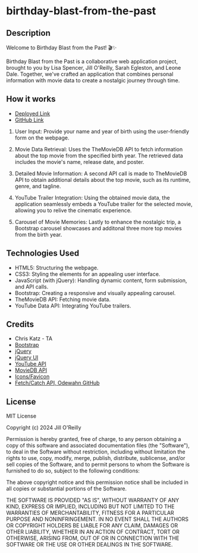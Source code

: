 # birthday-blast-from-the-past

## Description

Welcome to Birthday Blast from the Past! 🎬✨

Birthday Blast from the Past is a collaborative web application project, brought to you by Lisa Spencer, Jill O'Reilly, Sarah Egleston, and Leone Dale. Together, we've crafted an application that combines personal information with movie data to create a nostalgic journey through time.

## How it works

- [Deployed Link](https://jilloreilly.github.io/birthday-blast-from-the-past)
- [GitHub Link](https://github.com/jilloreilly/birthday-blast-from-the-past)

1. User Input: Provide your name and year of birth using the user-friendly form on the webpage.
<!-- Insert Photo -->
2. Movie Data Retrieval: Uses the TheMovieDB API to fetch information about the top movie from the specified birth year. The retrieved data includes the movie's name, release date, and poster.
<!-- Insert Photo -->
3. Detailed Movie Information: A second API call is made to TheMovieDB API to obtain additional details about the top movie, such as its runtime, genre, and tagline.
<!-- Insert Photo -->
4. YouTube Trailer Integration: Using the obtained movie data, the application seamlessly embeds a YouTube trailer for the selected movie, allowing you to relive the cinematic experience.
<!-- Insert Photo -->
5. Carousel of Movie Memories: Lastly to enhance the nostalgic trip, a Bootstrap carousel showcases and additonal three more top movies from the birth year.

## Technologies Used

- HTML5: Structuring the webpage.
- CSS3: Styling the elements for an appealing user interface.
- JavaScript (with jQuery): Handling dynamic content, form submission, and API calls.
- Bootstrap: Creating a responsive and visually appealing carousel.
- TheMovieDB API: Fetching movie data.
- YouTube Data API: Integrating YouTube trailers.

## Credits

- Chris Katz - TA
- [Bootstrap](https://getbootstrap.com/docs/5.3/getting-started/introduction/)
- [jQuery](https://api.jquery.com/)
- [jQuery UI](https://jqueryui.com/)
- [YouTube API](https://developers.google.com/youtube/v3)
- [MovieDB API](https://developer.themoviedb.org/)
- [Icons/Favicon](https://icons8.com/icons)
- [Fetch/Catch API, Odewahn GitHub](https://gist.github.com/odewahn/5a5eeb23279eed6a80d7798fdb47fe91)

## License

MIT License

Copyright (c) 2024 Jill O'Reilly

Permission is hereby granted, free of charge, to any person obtaining a copy
of this software and associated documentation files (the "Software"), to deal
in the Software without restriction, including without limitation the rights
to use, copy, modify, merge, publish, distribute, sublicense, and/or sell
copies of the Software, and to permit persons to whom the Software is
furnished to do so, subject to the following conditions:

The above copyright notice and this permission notice shall be included in all
copies or substantial portions of the Software.

THE SOFTWARE IS PROVIDED "AS IS", WITHOUT WARRANTY OF ANY KIND, EXPRESS OR
IMPLIED, INCLUDING BUT NOT LIMITED TO THE WARRANTIES OF MERCHANTABILITY,
FITNESS FOR A PARTICULAR PURPOSE AND NONINFRINGEMENT. IN NO EVENT SHALL THE
AUTHORS OR COPYRIGHT HOLDERS BE LIABLE FOR ANY CLAIM, DAMAGES OR OTHER
LIABILITY, WHETHER IN AN ACTION OF CONTRACT, TORT OR OTHERWISE, ARISING FROM,
OUT OF OR IN CONNECTION WITH THE SOFTWARE OR THE USE OR OTHER DEALINGS IN THE
SOFTWARE.
